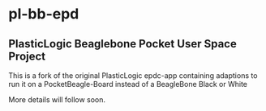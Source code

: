 # pl-bb-epd
## PlasticLogic Beaglebone Pocket User Space Project 

This is a fork of the original PlasticLogic epdc-app containing adaptions to run it on a PocketBeagle-Board instead of a BeagleBone Black or White



More details will follow soon. 
